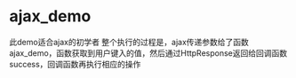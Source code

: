 # ajax_demo
此demo适合ajax的初学者
整个执行的过程是，ajax传递参数给了函数ajax_demo，函数获取到用户键入的值，然后通过HttpResponse返回给回调函数success，回调函数再执行相应的操作
